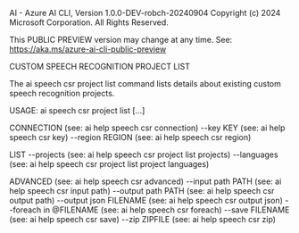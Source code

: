 AI - Azure AI CLI, Version 1.0.0-DEV-robch-20240904
Copyright (c) 2024 Microsoft Corporation. All Rights Reserved.

This PUBLIC PREVIEW version may change at any time.
See: https://aka.ms/azure-ai-cli-public-preview

CUSTOM SPEECH RECOGNITION PROJECT LIST

  The ai speech csr project list command lists details about existing
  custom speech recognition projects.

USAGE: ai speech csr project list [...]

CONNECTION                      (see: ai help speech csr connection)
  --key KEY                     (see: ai help speech csr key)
  --region REGION               (see: ai help speech csr region)

LIST
  --projects                    (see: ai help speech csr project list projects)
  --languages                   (see: ai help speech csr project list project languages)

ADVANCED                        (see: ai help speech csr advanced)
  --input path PATH             (see: ai help speech csr input path)
  --output path PATH            (see: ai help speech csr output path)
  --output json FILENAME        (see: ai help speech csr output json)
  --foreach in @FILENAME        (see: ai help speech csr foreach)
  --save FILENAME               (see: ai help speech csr save)
  --zip ZIPFILE                 (see: ai help speech csr zip)

